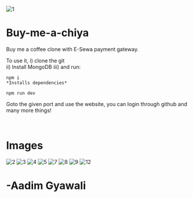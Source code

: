 ![1](https://github.com/user-attachments/assets/c1cbb99e-9d0a-400b-baf2-f82529de5b79)


# Buy-me-a-chiya
Buy me a coffee clone with E-Sewa payment gateway.

To use it, 
i) clone the git <br>
ii) Install MongoDB
iii) and run: 
```
npm i
*Installs dependencies*

npm run dev
```
Goto the given port and use the website, you can login through github and many more things!


<br>
<h1>Images</h1> 

![2](https://github.com/user-attachments/assets/9c48b0bf-9f16-4392-92e7-b14e51403e1f)
![3](https://github.com/user-attachments/assets/b7d4a299-929f-4147-8e50-36b229f3466e)
![4](https://github.com/user-attachments/assets/b2554686-b3ff-48da-b580-69857b98738f)
![5](https://github.com/user-attachments/assets/32724c4f-8603-49ec-b353-3e5c970796d2)
![7](https://github.com/user-attachments/assets/24f0840b-90a5-46b4-ae98-c2931dab5e5c)
![8](https://github.com/user-attachments/assets/ffbc02f1-fd3e-431b-a3d5-98c2e5835ee5)
![9](https://github.com/user-attachments/assets/a8a52de6-25e6-4dd0-acf2-cf779ff612a5)
![12](https://github.com/user-attachments/assets/cb6a75e8-c892-40f5-aeda-38141c40092a)


# -Aadim Gyawali
